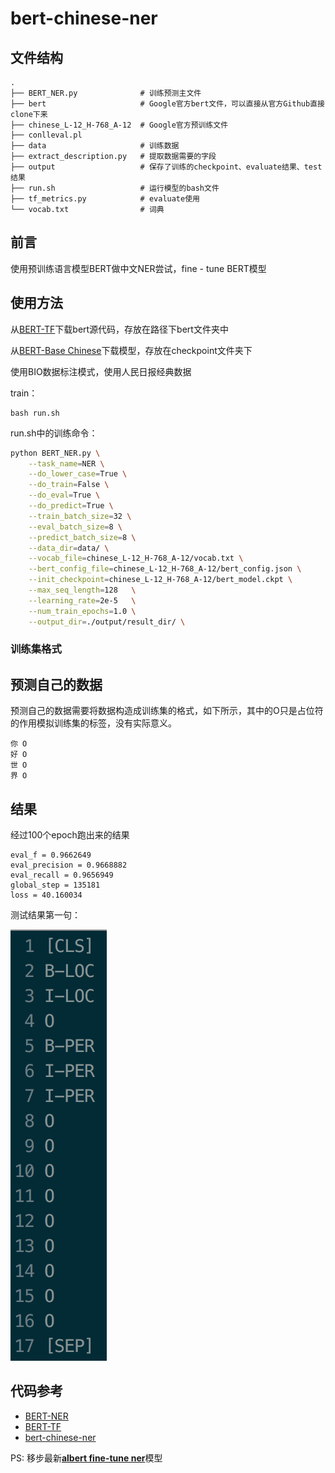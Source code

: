 # bert-chinese-ner

## 文件结构

```
.
├── BERT_NER.py              # 训练预测主文件
├── bert                     # Google官方bert文件，可以直接从官方Github直接clone下来
├── chinese_L-12_H-768_A-12  # Google官方预训练文件
├── conlleval.pl
├── data                     # 训练数据
├── extract_description.py   # 提取数据需要的字段
├── output                   # 保存了训练的checkpoint、evaluate结果、test结果
├── run.sh                   # 运行模型的bash文件
├── tf_metrics.py            # evaluate使用
└── vocab.txt                # 词典
```

## 前言

使用预训练语言模型BERT做中文NER尝试，fine - tune BERT模型

## 使用方法

从[BERT-TF](https://github.com/google-research/bert)下载bert源代码，存放在路径下bert文件夹中

从[BERT-Base Chinese](https://storage.googleapis.com/bert_models/2018_11_03/chinese_L-12_H-768_A-12.zip)下载模型，存放在checkpoint文件夹下

使用BIO数据标注模式，使用人民日报经典数据

train：

```
bash run.sh
```

run.sh中的训练命令：

```bash
python BERT_NER.py \
    --task_name=NER \
    --do_lower_case=True \
    --do_train=False \
    --do_eval=True \
    --do_predict=True \
    --train_batch_size=32 \
    --eval_batch_size=8 \
    --predict_batch_size=8 \
    --data_dir=data/ \
    --vocab_file=chinese_L-12_H-768_A-12/vocab.txt \
    --bert_config_file=chinese_L-12_H-768_A-12/bert_config.json \
    --init_checkpoint=chinese_L-12_H-768_A-12/bert_model.ckpt \
    --max_seq_length=128   \
    --learning_rate=2e-5   \
    --num_train_epochs=1.0 \
    --output_dir=./output/result_dir/ \
```

### 训练集格式



## 预测自己的数据

预测自己的数据需要将数据构造成训练集的格式，如下所示，其中的O只是占位符的作用模拟训练集的标签，没有实际意义。

```
你 O
好 O
世 O
界 O
```

## 结果

经过100个epoch跑出来的结果

```
eval_f = 0.9662649
eval_precision = 0.9668882
eval_recall = 0.9656949
global_step = 135181
loss = 40.160034
```

测试结果第一句：

![](test.png)


## 代码参考

- [BERT-NER](https://github.com/kyzhouhzau/BERT-NER)
- [BERT-TF](https://github.com/google-research/bert)
- [bert-chinese-ner](https://github.com/ProHiryu/bert-chinese-ner)

PS: 移步最新[**albert fine-tune ner**](https://github.com/ProHiryu/albert-chinese-ner)模型